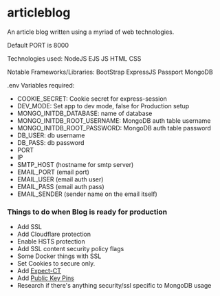 # articleblog
An article blog written using a myriad of web technologies.

Default PORT is 8000

Technologies used:
NodeJS
EJS
JS
HTML
CSS

Notable Frameworks/Libraries:
BootStrap
ExpressJS
Passport
MongoDB

.env Variables required:
- COOKIE_SECRET: Cookie secret for express-session
- DEV_MODE: Set app to dev mode, false for Production setup
- MONGO_INITDB_DATABASE: name of database
- MONGO_INITDB_ROOT_USERNAME: MongoDB auth table username
- MONGO_INITDB_ROOT_PASSWORD: MongoDB auth table password
- DB_USER: db username
- DB_PASS: db password
- PORT
- IP
- SMTP_HOST (hostname for smtp server)
- EMAIL_PORT (email port)
- EMAIL_USER (email auth user)
- EMAIL_PASS (email auth pass)
- EMAIL_SENDER (sender name on the email itself)

### Things to do when Blog is ready for production
- Add SSL
- Add Cloudflare protection
- Enable HSTS protection
- Add SSL content security policy flags
- Some Docker things with SSL
- Set Cookies to secure only.
- Add [Expect-CT](https://developer.mozilla.org/en-US/docs/Web/HTTP/Headers/Expect-CT)
- Add [Public Key Pins](https://developer.mozilla.org/en-US/docs/Web/HTTP/Headers/Public-Key-Pins)
- Research if there's anything security/ssl specific to MongoDB usage
